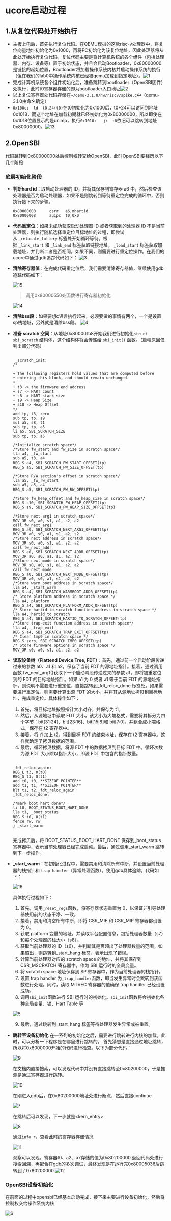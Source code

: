 # ucore启动过程

## 1.从复位代码处开始执行

+ 主板上电后，首先执行复位代码。在QEMU模拟的这款risc-v处理器中，将复位向量地址初始化为0x1000，再将PC初始化为该复位地址，因此处理器将从此处开始执行复位代码，复位代码主要是将计算机系统的各个组件（包括处理器、内存、设备等）置于初始状态，并且会启动Bootloader，0x80000000是链接的起始位置，Bootloader将加载操作系统内核并启动操作系统的执行（但在我们的lab0中操作系统内核已经被qemu加载到指定地址）。![1](./lab0.5/bootloader.png)
+ 完成计算机系统各个组件初始化后，准备跳转到bootloader（OpenSBI固件）处执行，此时t0寄存器存储的即为bootloader入口地址![2](./lab0.5/bootloader%20and%20r.png)
+ 以上复位寄存器处代码存储在`~/qemu-3.1.0/hw/riscv/spike.c`中（qemu-3.1.0由命名确定）
+ `0x100c:	ld	t0,24(t0)`在t0初始化为0x1000后，t0+24可以访问到地址0x1018，而这个地址在加载初期就已经初始化为0x80000000，所以即使在0x1018位置显示的是unimp，执行`0x1010:	jr	t0`依旧可以跳转到地址0x80000000。![13](./lab0.5/0x1018.png)

## 2.OpenSBI

代码跳转到0x80000000处后控制权转交给OpenSBI，此时OpenSBI要经历以下几个阶段

### 底层初始化阶段

+ **判断hard id**：取启动处理器的 ID，并将其保存到寄存器 a6 中，然后检查该处理器是否为启动处理器，如果不是则跳转到等待重定位完成的循环中，否则执行接下来的步骤。

  ```
  0x80000000      csrr   a6,mhartid
  0x80000008      auipc  t0,0x0
  ```
  
+ **代码重定位**：如果未成功获取启动处理器 ID 或者获取到的处理器 ID 不是当前处理器，则执行随机选择重定位目标地址的过程，即尝试从 `_relocate_lottery` 标签处开始循环等待。根据 `_link_start` 和 `_link_end` 标签获取链接地址， `_load_start` 标签获取加载地址，并判断二者是否相同。如果不同，则需要进行重定位操作。在我们的ucore中通过gdb追踪代码如下：
  ![3](./lab0.5/代码1.png)
  
+ **清除寄存器值**：在完成代码重定位后，我们需要清除寄存器值，继续使用gdb追踪代码如下：
  
  ![15](./lab0.5/清空寄存器.png)&nbsp;

  >调用0x80000550处函数进行寄存器初始化

  ![14](./lab0.5/0x80000550.png)

+ **清除bss段**：如果要想c语言执行起来，必须要做的事情有两个，一个是设置sp栈地址，另外就是清除bss段。
  ![4](./lab0.5/代码2.png)
+ **准备 scratch 空间**：从地址0x800001b8开始我们进行初始化`struct sbi_scratch` 结构体，这个结构体将会传递给 `sbi_init()` 函数。（篇幅原因仅列出部分代码）
  
  ```

   _scratch_init:
  /*

  + The following registers hold values that are computed before
  + entering this block, and should remain unchanged.
  *
  + t3 -> the firmware end address
  + s7 -> HART count
  + s8 -> HART stack size
  + s9 -> Heap Size
  + s10 -> Heap Offset
  */
  add tp, t3, zero
  sub tp, tp, s9
  mul a5, s8, t1
  sub tp, tp, a5
  li a5, SBI_SCRATCH_SIZE
  sub tp, tp, a5

  /*Initialize scratch space*/
  /*Store fw_start and fw_size in scratch space*/
  lla a4, _fw_start
  sub a5, t3, a4
  REG_S a4, SBI_SCRATCH_FW_START_OFFSET(tp)
  REG_S a5, SBI_SCRATCH_FW_SIZE_OFFSET(tp)

  /*Store R/W section's offset in scratch space*/
  lla a5, _fw_rw_start
  sub a5, a5, a4
  REG_S a5, SBI_SCRATCH_FW_RW_OFFSET(tp)

  /*Store fw_heap_offset and fw_heap_size in scratch space*/
  REG_S s10, SBI_SCRATCH_FW_HEAP_OFFSET(tp)
  REG_S s9, SBI_SCRATCH_FW_HEAP_SIZE_OFFSET(tp)

  /*Store next arg1 in scratch space*/
  MOV_3R s0, a0, s1, a1, s2, a2
  call fw_next_arg1
  REG_S a0, SBI_SCRATCH_NEXT_ARG1_OFFSET(tp)
  MOV_3R a0, s0, a1, s1, a2, s2
  /*Store next address in scratch space*/
  MOV_3R s0, a0, s1, a1, s2, a2
  call fw_next_addr
  REG_S a0, SBI_SCRATCH_NEXT_ADDR_OFFSET(tp)
  MOV_3R a0, s0, a1, s1, a2, s2
  /*Store next mode in scratch space*/
  MOV_3R s0, a0, s1, a1, s2, a2
  call fw_next_mode
  REG_S a0, SBI_SCRATCH_NEXT_MODE_OFFSET(tp)
  MOV_3R a0, s0, a1, s1, a2, s2
  /*Store warm_boot address in scratch space*/
  lla a4, _start_warm
  REG_S a4, SBI_SCRATCH_WARMBOOT_ADDR_OFFSET(tp)
  /* Store platform address in scratch space */
  lla a4, platform
  REG_S a4, SBI_SCRATCH_PLATFORM_ADDR_OFFSET(tp)
  /* Store hartid-to-scratch function address in scratch space */
  lla a4,_hartid_to_scratch
  REG_S a4, SBI_SCRATCH_HARTID_TO_SCRATCH_OFFSET(tp)
  /*Store trap-exit function address in scratch space*/
  lla a4, _trap_exit
  REG_S a4, SBI_SCRATCH_TRAP_EXIT_OFFSET(tp)
  /* Clear tmp0 in scratch space */
  REG_S zero, SBI_SCRATCH_TMP0_OFFSET(tp)
  /* Store firmware options in scratch space */
  MOV_3R s0, a0, s1, a1, s2, a2

  ```

+ **读取设备树（Flattend Device Tree, FDT）**：首先，通过前一个启动阶段传递过来的参数 a0、a1 和 a2，保存了当前 FDT 的源地址指针。接着，通过调用函数 fw_next_arg1()获取下一个启动阶段传递过来的参数 a1，即将被重定位到的 FDT 的目标地址指针。如果 a1 为 0 或者 a1 等于当前 FDT 的源地址指针，则说明不需要进行重定位，直接跳转到_fdt_reloc_done 标签处。如果需要进行重定位，则需要计算出源 FDT 的大小，并将其从源地址拷贝到目标地址，完成重定位。具体操作如下：
    1. 首先，将目标地址按照指针大小对齐，并保存为 t1。
    2. 然后，从源地址中读取 FDT 大小，该大小为大端格式，需要将其拆分为四个字节：bit[31:24]、bit[23:16]、bit[15:8]和 bit[7:0]，并组合成小端格式，保存在 t2 寄存器中。
    3. 接着，将 t1 加上 t2，得到目标 FDT 的结束地址，保存在 t2 寄存器中。这样就确定了拷贝数据的范围。
    4. 最后，循环拷贝数据，将源 FDT 中的数据拷贝到目标 FDT 中。循环次数为源 FDT 大小除以指针大小，即源 FDT 中包含的指针数量。

  ```

  _fdt_reloc_again:
  REG_L t3, 0(t0)
  REG_S t3, 0(t1)
  add t0, t0, **SIZEOF_POINTER**
  add t1, t1, **SIZEOF_POINTER**
  blt t1, t2,_fdt_reloc_again
  _fdt_reloc_done:

  /*mark boot hart done*/
  li t0, BOOT_STATUS_BOOT_HART_DONE
  lla t1, _boot_status
  REG_S t0, 0(t1)
  fence rw, rw
  j _start_warm
 
  ```

   完成拷贝后，将 BOOT_STATUS_BOOT_HART_DONE 保存到_boot_status 寄存器中，表示当前处理器已经完成启动。最后，通过调用_start_warm 跳转到下一步操作。

+ **_start_warm**：在初始化过程中，需要禁用和清除所有中断，并设置当前处理器的栈指针和 `trap handler`（异常处理函数）。使用gdb具体追踪，代码如下：

  ![16](./lab0.5/0x8000039e.png)

   具体执行过程如下：

   1. 首先，调用`_reset_regs`函数，将寄存器状态重置为 0，以保证非引导处理器使用前的状态干净、一致。
   2. 接着，禁用和清空所有中断，即将 CSR_MIE 和 CSR_MIP 寄存器都设置为 0。
   3. 获取 platform 变量的地址，并读取平台配置信息，包括处理器数量（s7）和每个处理器的栈大小（s8）。
   4. 获取当前处理器的 ID（s6），并判断其是否超出了处理器数量的范围。如果超出，则跳转到_start_hang 标签，表示出现了错误。
   5. 计算当前处理器对应的 scratch space 的地址，并将其保存到 CSR_MSCRATCH 寄存器中，作为 SBI 运行时的全局变量。
   6. 将 scratch space 地址保存到 SP 寄存器中，作为当前处理器的栈指针。
   7. 设置 trap handler 为`_trap_handler`函数，即当发生异常时会跳转到该函数进行处理。同时，读取 MTVEC 寄存器的值确保 trap handler 已经设置成功。
   8. 调用`sbi_init`函数进行 SBI 运行时的初始化。`sbi_init`函数将会初始化各种全局变量、锁、Hart Table 等

    ![5](./lab0.5/init.png)

   9. 最后，通过跳转到_start_hang 标签等待处理器发生异常或被重置。

+ **跳转至设备初始化**
  在一系列的初始化之后，需要进行跳转进行内核的加载。此时，可以分析一下程序是在哪里进行跳转的。
  首先猜想是直接通过地址跳转，所以将0x8000000开始的代码进行检查。以下为部分代码：

  ![9](./lab0.5/0x80008762.png)

  在文档内直接搜索，可以发现代码中并没有直接跳转至0x80200000，于是推测是通过寄存器进行跳转。

  ![10](./lab0.5/4.搜索无结果.png)

  在刚进入gdb后，在0x80200000地址处进行断点，然后直接continue

  ![7](./lab0.5/1.打断点%20跳转.png)

  在跳转后可以发现，下一步就是<kern_entry>

  ![8](./lab0.5/2.内核加载.png)

  通过`info r`，查看此时的寄存器存储情况

  ![11](./lab0.5/5.寄存器情况.png)

  观察可以发现，寄存器t0、a2、a7存储的值为0x80200000
  返回代码处进行搜索回溯，再配合在gdb的多次调试，最终发现是在运行完0x80005036后跳转到了0x80200000
  ![12](./lab0.5/6.跳转.png)

  
### **OpenSBI设备初始化**

  在前面的过程中opensbi已经基本启动完成，接下来主要进行设备初始化，然后将控制权交给操作系统内核
  
  ![6](./lab0.5/opensbi.png)
  